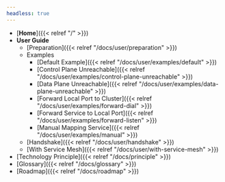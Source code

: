 ```yaml
---
headless: true
---
```


- [**Home**]({{< relref "/" >}})
- **User Guide**
  - [Preparation]({{< relref "/docs/user/preparation" >}})
  - Examples
    - [Default Example]({{< relref "/docs/user/examples/default" >}})
    - [Control Plane Unreachable]({{< relref "/docs/user/examples/control-plane-unreachable" >}})
    - [Data Plane Unreachable]({{< relref "/docs/user/examples/data-plane-unreachable" >}})
    - [Forward Local Port to Cluster]({{< relref "/docs/user/examples/forward-dial" >}})
    - [Forward Service to Local Port]({{< relref "/docs/user/examples/forward-listen" >}})
    - [Manual Mapping Service]({{< relref "/docs/user/examples/manual" >}})
  - [Handshake]({{< relref "/docs/user/handshake" >}})
  - [With Service Mesh]({{< relref "/docs/user/with-service-mesh" >}})
- [Technology Principle]({{< relref "/docs/principle" >}})
- [Glossary]({{< relref "/docs/glossary" >}})
- [Roadmap]({{< relref "/docs/roadmap" >}})
